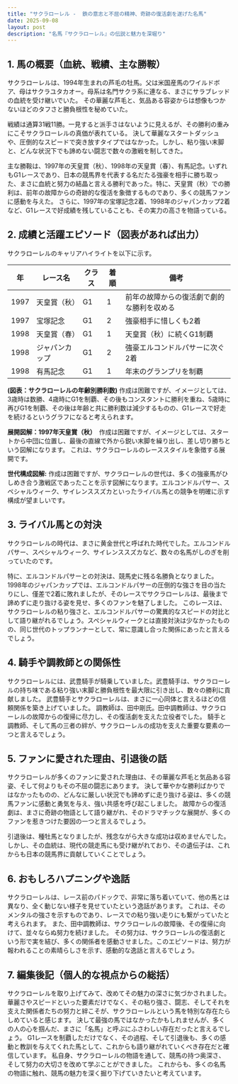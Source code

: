 ```yaml
---
title: "サクラローレル -  鉄の意志と不屈の精神、奇跡の復活劇を遂げた名馬"
date: 2025-09-08
layout: post
description: "名馬『サクラローレル』の伝説と魅力を深堀り"
---
```


## 1. 馬の概要（血統、戦績、主な勝鞍）

サクラローレルは、1994年生まれの芦毛の牡馬。父は米国産馬のワイルドボア、母はサクラユタカオー。母系は名門サクラ系に連なる、まさにサラブレッドの血統を受け継いでいた。  その華麗な芦毛と、気品ある容姿からは想像もつかないほどのタフさと勝負根性を秘めていた。

戦績は通算31戦11勝。一見すると派手さはないように見えるが、その勝利の重みにこそサクラローレルの真価が表れている。  決して華麗なスタートダッシュや、圧倒的なスピードで突き放すタイプではなかった。しかし、粘り強い末脚と、どんな状況下でも諦めない闘志で数々の激戦を制してきた。

主な勝鞍は、1997年の天皇賞（秋）、1998年の天皇賞（春）、有馬記念。いずれもG1レースであり、日本の競馬界を代表する名だたる強豪を相手に勝ち取った、まさに血統と努力の結晶と言える勝利であった。特に、天皇賞（秋）での勝利は、前年の故障からの奇跡的な復活を象徴するものであり、多くの競馬ファンに感動を与えた。  さらに、1997年の宝塚記念2着、1998年のジャパンカップ2着など、G1レースで好成績を残していることも、その実力の高さを物語っている。


## 2. 成績と活躍エピソード（図表があれば出力）

サクラローレルのキャリアハイライトを以下に示す。

| 年 | レース名             | クラス | 着順 | 備考                                  |
|---|----------------------|-------|------|---------------------------------------|
| 1997 | 天皇賞（秋）         | G1    | 1    | 前年の故障からの復活劇で劇的な勝利を収める |
| 1997 | 宝塚記念             | G1    | 2    | 強豪相手に惜しくも2着               |
| 1998 | 天皇賞（春）         | G1    | 1    | 天皇賞（秋）に続くG1制覇             |
| 1998 | ジャパンカップ       | G1    | 2    | 強豪エルコンドルパサーに次ぐ2着       |
| 1998 | 有馬記念             | G1    | 1    | 年末のグランプリを制覇             |


**(図表：サクラローレルの年齢別勝利数)**  作成は困難ですが、イメージとしては、3歳時は数勝、4歳時にG1を制覇、その後もコンスタントに勝利を重ね、5歳時に再びG1を制覇、その後は年齢と共に勝利数は減少するものの、G1レースで好走を続けるというグラフになると考えられます。


**展開図解：1997年天皇賞（秋）**　作成は困難ですが、イメージとしては、スタートから中団に位置し、最後の直線で外から鋭い末脚を繰り出し、差し切り勝ちという図解になります。  これは、サクラローレルのレーススタイルを象徴する展開です。


**世代構成図解:** 作成は困難ですが、サクラローレルの世代は、多くの強豪馬がひしめき合う激戦区であったことを示す図解になります。エルコンドルパサー、スペシャルウィーク、サイレンススズカといったライバル馬との競争を明確に示す構成が望ましいです。


## 3. ライバル馬との対決

サクラローレルの時代は、まさに黄金世代と呼ばれた時代でした。エルコンドルパサー、スペシャルウィーク、サイレンススズカなど、数々の名馬がしのぎを削っていたのです。

特に、エルコンドルパサーとの対決は、競馬史に残る名勝負となりました。1998年のジャパンカップでは、エルコンドルパサーの圧倒的な強さを目の当たりにし、僅差で2着に敗れましたが、そのレースでサクラローレルは、最後まで諦めずに走り抜ける姿を見せ、多くのファンを魅了しました。  このレースは、サクラローレルの粘り強さと、エルコンドルパサーの驚異的なスピードの対比として語り継がれるでしょう。スペシャルウィークとは直接対決は少なかったものの、同じ世代のトップランナーとして、常に意識し合った関係にあったと言えるでしょう。


## 4. 騎手や調教師との関係性

サクラローレルには、武豊騎手が騎乗していました。武豊騎手は、サクラローレルの持ち味である粘り強い末脚と勝負根性を最大限に引き出し、数々の勝利に貢献しました。  武豊騎手とサクラローレルは、まさに一心同体と言えるほどの信頼関係を築き上げていました。  調教師は、田中剛氏。田中調教師は、サクラローレルの故障からの復帰に尽力し、その復活劇を支えた立役者でした。  騎手と調教師、そして馬の三者の絆が、サクラローレルの成功を支えた重要な要素の一つと言えるでしょう。


## 5. ファンに愛された理由、引退後の話

サクラローレルが多くのファンに愛された理由は、その華麗な芦毛と気品ある容姿、そして何よりもその不屈の闘志にあります。  決して華やかな勝利ばかりではなかったものの、どんなに厳しい状況でも諦めずに走り抜ける姿は、多くの競馬ファンに感動と勇気を与え、強い共感を呼び起こしました。  故障からの復活劇は、まさに奇跡の物語として語り継がれ、そのドラマチックな展開が、多くのファンを惹きつけた要因の一つと言えるでしょう。

引退後は、種牡馬となりましたが、残念ながら大きな成功は収めませんでした。  しかし、その血統は、現代の競走馬にも受け継がれており、その遺伝子は、これからも日本の競馬界に貢献していくことでしょう。


## 6. おもしろハプニングや逸話

サクラローレルは、レース前のパドックで、非常に落ち着いていて、他の馬とは異なり、全く動じない様子を見せていたという逸話があります。  これは、そのメンタルの強さを示すものであり、レースでの粘り強い走りにも繋がっていたと考えられます。  また、田中調教師は、サクラローレルの故障後、その復帰に向けて、並々ならぬ努力を続けました。  その努力は、サクラローレルの復活劇という形で実を結び、多くの関係者を感動させました。このエピソードは、努力が報われることの素晴らしさを示す、感動的な逸話と言えるでしょう。


## 7. 編集後記（個人的な視点からの総括）

サクラローレルを取り上げてみて、改めてその魅力の深さに気づかされました。  華麗さやスピードといった要素だけでなく、その粘り強さ、闘志、そしてそれを支えた関係者たちの努力と絆こそが、サクラローレルという馬を特別な存在たらしめていると感じます。  決して最強の馬ではなかったかもしれませんが、多くの人の心を掴んだ、まさに「名馬」と呼ぶにふさわしい存在だったと言えるでしょう。  G1レースを制覇しただけでなく、その過程、そして引退後も、多くの感動と教訓を与えてくれた馬として、これからも語り継がれていくべき存在だと確信しています。  私自身、サクラローレルの物語を通して、競馬の持つ奥深さ、そして努力の大切さを改めて学ぶことができました。  これからも、多くの名馬の物語に触れ、競馬の魅力を深く掘り下げていきたいと考えています。
